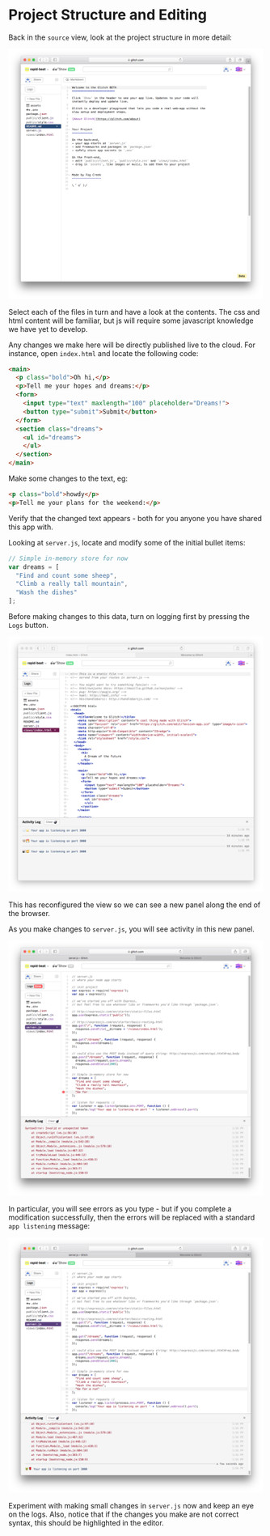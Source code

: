 # Project Structure and Editing

Back in the `source` view, look at the project structure in more detail:

![](img/03.png)

Select each of the files in turn and have a look at the contents. The css and html content will be familiar, but js will require some javascript knowledge we have yet to develop.

Any changes we make here will be directly published live to the cloud. For instance, open `index.html` and locate the following code:

~~~html
<main>
  <p class="bold">Oh hi,</p>
  <p>Tell me your hopes and dreams:</p>
  <form>
    <input type="text" maxlength="100" placeholder="Dreams!">
    <button type="submit">Submit</button>
  </form>
  <section class="dreams">
    <ul id="dreams">
    </ul>
  </section>
</main>
~~~

Make some changes to the text, eg:

~~~html
<p class="bold">howdy</p>
<p>Tell me your plans for the weekend:</p>
~~~

Verify that the changed text appears - both for you anyone you have shared this app with.

Looking at `server.js`, locate and modify some of the initial bullet items:

~~~JavaScript
// Simple in-memory store for now
var dreams = [
  "Find and count some sheep",
  "Climb a really tall mountain",
  "Wash the dishes"
];
~~~

Before making changes to this data, turn on logging first by pressing the `Logs` button.

![](img/05.png)

This has reconfigured the view so we can see a new panel along the end of the browser.

As you make changes to `server.js`, you will see activity in this new panel.

![](img/06.png)

In particular, you will see errors as you type - but if you complete a modification successfully, then the errors will be replaced with a standard `app listening` message:

![](img/07.png)

Experiment with making small changes in `server.js` now and keep an eye on the logs. Also, notice that if the changes you make are not correct syntax, this should be highlighted in the editor.